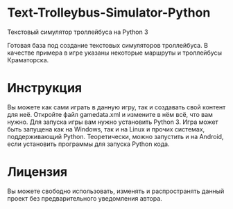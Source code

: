 # Text-Trolleybus-Simulator-Python
Текстовый симулятор троллейбуса на Python 3

Готовая база под создание текстовых симуляторов троллейбуса. В качестве примера в игре указаны некоторые маршруты и троллейбусы Краматорска.

# Инструкция
Вы можете как сами играть в данную игру, так и создавать свой контент для неё. Откройте файл gamedata.xml и измените в нём всё, что вам нужно.
Для запуска игры вам нужно установить Python 3. Игра может быть запущена как на Windows, так и на Linux и прочих системах, поддерживающий Python. Теоретически, можно запустить и на Android, если установить программы для запуска Python кода.

# Лицензия
Вы можете свободно использовать, изменять и распространять данный проект без предварительного уведомления автора.
